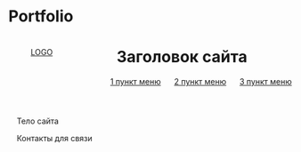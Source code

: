 # Portfolio
<html>
<head>
 <title>Заголовок сайта</title>
 <style>
 .container {
  width: 100%;
  max-width: 1024px;
  padding: 0 15px;
  margin: 0 auto;
 }
 .logo {
  float: left;
  padding: 0 25px;
 }
 nav {
  float: right;
 }
 nav ul {
  margin:0;
  padding:0;
  list-style:none;
 }
 nav li {
  display: inline-block;
  padding: 0 10px;

 }
 </style>
</head>
<body>
 <header>
  <div class='container'>
   <a href='/' class='logo'>LOGO<a>
   <h1>Заголовок сайта</h1>
   <nav>
    <ul>
     <li><a href=''>1 пункт меню</a></li>
     <li><a href=''>2 пункт меню</a></li>
     <li><a href=''>3 пункт меню</a></li>
    </ul>
    <nav>
  </div>
 </header>
 <div class=main>
  <div class='container'>
   <br><br>
   Тело сайта
  </div>
 </div>
 <footer
  <div class='container'>
   <p>Контакты для связи</p>
  </div>
 </footer>
</body>
</html>
